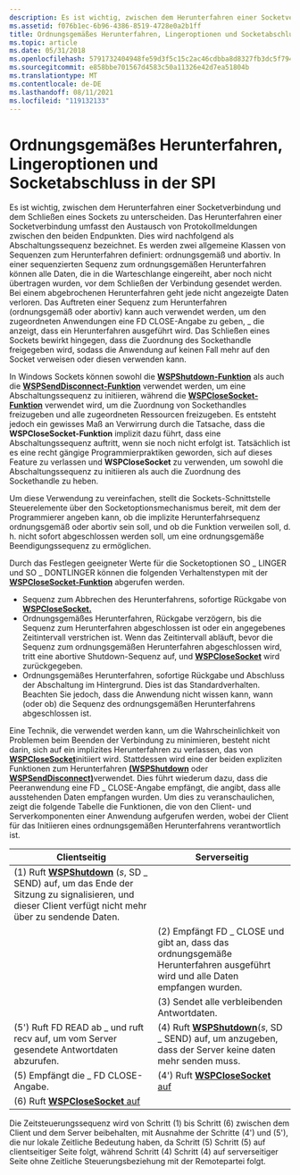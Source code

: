 ```yaml
---
description: Es ist wichtig, zwischen dem Herunterfahren einer Socketverbindung und dem Schließen eines Sockets zu unterscheiden.
ms.assetid: f076b1ec-6b96-4386-8519-4728e0a2b1ff
title: Ordnungsgemäßes Herunterfahren, Lingeroptionen und Socketabschluss in der SPI
ms.topic: article
ms.date: 05/31/2018
ms.openlocfilehash: 5791732404948fe59d3f5c15c2ac46cdbba8d8327fb3dc5f794be1f070a9eeff
ms.sourcegitcommit: e858bbe701567d4583c50a11326e42d7ea51804b
ms.translationtype: MT
ms.contentlocale: de-DE
ms.lasthandoff: 08/11/2021
ms.locfileid: "119132133"
---
```

# <a name="graceful-shutdown-linger-options-and-socket-closure-in-the-spi"></a>Ordnungsgemäßes Herunterfahren, Lingeroptionen und Socketabschluss in der SPI

Es ist wichtig, zwischen dem Herunterfahren einer Socketverbindung und dem Schließen eines Sockets zu unterscheiden. Das Herunterfahren einer Socketverbindung umfasst den Austausch von Protokollmeldungen zwischen den beiden Endpunkten. Dies wird nachfolgend als Abschaltungssequenz bezeichnet. Es werden zwei allgemeine Klassen von Sequenzen zum Herunterfahren definiert: ordnungsgemäß und abortiv. In einer sequenzierten Sequenz zum ordnungsgemäßen Herunterfahren können alle Daten, die in die Warteschlange eingereiht, aber noch nicht übertragen wurden, vor dem Schließen der Verbindung gesendet werden. Bei einem abgebrochenen Herunterfahren geht jede nicht angezeigte Daten verloren. Das Auftreten einer Sequenz zum Herunterfahren (ordnungsgemäß oder abortiv) kann auch verwendet werden, um den zugeordneten Anwendungen eine FD CLOSE-Angabe zu geben, \_ die anzeigt, dass ein Herunterfahren ausgeführt wird. Das Schließen eines Sockets bewirkt hingegen, dass die Zuordnung des Sockethandle freigegeben wird, sodass die Anwendung auf keinen Fall mehr auf den Socket verweisen oder diesen verwenden kann.

In Windows Sockets können sowohl die [**WSPShutdown-Funktion**](/previous-versions/windows/desktop/legacy/ms742294(v=vs.85)) als auch die [**WSPSendDisconnect-Funktion**](/previous-versions/windows/desktop/legacy/ms742290(v=vs.85)) verwendet werden, um eine Abschaltungssequenz zu initiieren, während die [**WSPCloseSocket-Funktion**](/previous-versions/windows/hardware/network/ff566273(v=vs.85)) verwendet wird, um die Zuordnung von Sockethandles freizugeben und alle zugeordneten Ressourcen freizugeben. Es entsteht jedoch ein gewisses Maß an Verwirrung durch die Tatsache, dass die **WSPCloseSocket-Funktion** implizit dazu führt, dass eine Abschaltungssequenz auftritt, wenn sie noch nicht erfolgt ist. Tatsächlich ist es eine recht gängige Programmierpraktiken geworden, sich auf dieses Feature zu verlassen und **WSPCloseSocket** zu verwenden, um sowohl die Abschaltungssequenz zu initiieren als auch die Zuordnung des Sockethandle zu heben.

Um diese Verwendung zu vereinfachen, stellt die Sockets-Schnittstelle Steuerelemente über den Socketoptionsmechanismus bereit, mit dem der Programmierer angeben kann, ob die implizite Herunterfahrsequenz ordnungsgemäß oder abortiv sein soll, und ob die Funktion verweilen soll, d. h. nicht sofort abgeschlossen werden soll, um eine ordnungsgemäße Beendigungssequenz zu ermöglichen.

Durch das Festlegen geeigneter Werte für die Socketoptionen SO \_ LINGER und SO \_ DONTLINGER können die folgenden Verhaltenstypen mit der [**WSPCloseSocket-Funktion**](/previous-versions/windows/hardware/network/ff566273(v=vs.85)) abgerufen werden.

-   Sequenz zum Abbrechen des Herunterfahrens, sofortige Rückgabe von [**WSPCloseSocket.**](/previous-versions/windows/hardware/network/ff566273(v=vs.85))
-   Ordnungsgemäßes Herunterfahren, Rückgabe verzögern, bis die Sequenz zum Herunterfahren abgeschlossen ist oder ein angegebenes Zeitintervall verstrichen ist. Wenn das Zeitintervall abläuft, bevor die Sequenz zum ordnungsgemäßen Herunterfahren abgeschlossen wird, tritt eine abortive Shutdown-Sequenz auf, und [**WSPCloseSocket**](/previous-versions/windows/hardware/network/ff566273(v=vs.85)) wird zurückgegeben.
-   Ordnungsgemäßes Herunterfahren, sofortige Rückgabe und Abschluss der Abschaltung im Hintergrund. Dies ist das Standardverhalten. Beachten Sie jedoch, dass die Anwendung nicht wissen kann, wann (oder ob) die Sequenz des ordnungsgemäßen Herunterfahrens abgeschlossen ist.

Eine Technik, die verwendet werden kann, um die Wahrscheinlichkeit von Problemen beim Beenden der Verbindung zu minimieren, besteht nicht darin, sich auf ein implizites Herunterfahren zu verlassen, das von [**WSPCloseSocket**](/previous-versions/windows/hardware/network/ff566273(v=vs.85))initiiert wird. Stattdessen wird eine der beiden expliziten Funktionen zum Herunterfahren [**(WSPShutdown**](/previous-versions/windows/desktop/legacy/ms742294(v=vs.85)) oder [**WSPSendDisconnect)**](/previous-versions/windows/desktop/legacy/ms742290(v=vs.85))verwendet. Dies führt wiederum dazu, dass die Peeranwendung eine FD \_ CLOSE-Angabe empfängt, die angibt, dass alle ausstehenden Daten empfangen wurden. Um dies zu veranschaulichen, zeigt die folgende Tabelle die Funktionen, die von den Client- und Serverkomponenten einer Anwendung aufgerufen werden, wobei der Client für das Initiieren eines ordnungsgemäßen Herunterfahrens verantwortlich ist.

| Clientseitig                                                                                                                         | Serverseitig                                                                                                  |
|-------------------------------------------------------------------------------------------------------------------------------------|--------------------------------------------------------------------------------------------------------------|
| (1) Ruft [**WSPShutdown**](/previous-versions/windows/desktop/legacy/ms742294(v=vs.85)) (*s*, SD \_ SEND) auf, um das Ende der Sitzung zu signalisieren, und dieser Client verfügt nicht mehr über zu sendende Daten. |                                                                                                              |
|                                                                                                                                     | (2) Empfängt FD \_ CLOSE und gibt an, dass das ordnungsgemäße Herunterfahren ausgeführt wird und alle Daten empfangen wurden.        |
|                                                                                                                                     | (3) Sendet alle verbleibenden Antwortdaten.                                                                       |
| (5') Ruft FD READ ab \_ und ruft recv auf, um vom Server gesendete Antwortdaten abzurufen.                                                         | (4) Ruft [**WSPShutdown**](/previous-versions/windows/desktop/legacy/ms742294(v=vs.85))(*s*, SD \_ SEND) auf, um anzugeben, dass der Server keine daten mehr senden muss. |
| (5) Empfängt die \_ FD CLOSE-Angabe.                                                                                                  | (4') Ruft [ **WSPCloseSocket** auf](/previous-versions/windows/hardware/network/ff566273(v=vs.85))                                                      |
| (6) Ruft [ **WSPCloseSocket** auf](/previous-versions/windows/hardware/network/ff566273(v=vs.85))                                                                              |                                                                                                              |



 

Die Zeitsteuerungssequenz wird von Schritt (1) bis Schritt (6) zwischen dem Client und dem Server beibehalten, mit Ausnahme der Schritte (4') und (5'), die nur lokale Zeitliche Bedeutung haben, da Schritt (5) Schritt (5) auf clientseitiger Seite folgt, während Schritt (4) Schritt (4) auf serverseitiger Seite ohne Zeitliche Steuerungsbeziehung mit der Remotepartei folgt.

 

 
